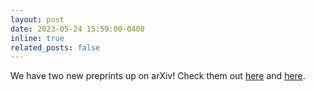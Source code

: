 ```yaml
---
layout: post
date: 2023-05-24 15:59:00-0400
inline: true
related_posts: false
---
```


We have two new preprints up on arXiv! Check them out [here](https://arxiv.org/abs/2305.14943) and [here](https://arxiv.org/abs/2305.14916).
